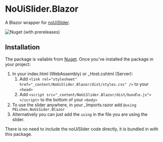 # NoUiSlider.Blazor

A Blazor wrapper for [noUiSlider](https://refreshless.com/nouislider/).

![Nuget (with prereleases)](https://img.shields.io/nuget/vpre/NoUiSlider.Blazor)

## Installation

The package is vailable from [Nuget](https://nuget.org/packages/NoUiSlider.Blazor).
Once you've installed the package in your project:
1. In your index.html (WebAssembly) or _Host.cshtml (Server):
    1. Add `<link rel="stylesheet" href="_content/NoUiSlider.Blazor/dist/styles.css" />` to your `<head>`
    2. Add `<script src="_content/NoUiSlider.Blazor/dist/bundle.js"></script>` to the bottom of your `<body>`
2. To use the slider anywhere, in your _Imports.razor add `@using PELshen.NoUiSider.Blazor`
3. Alternatively you can just add the `using` in the file you are using the slider.

There is no need to include the noUiSlider code directly, it is bundled in with this package.
